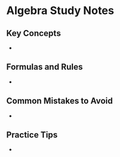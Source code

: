 # Algebra Study Notes

## Key Concepts

- 

## Formulas and Rules

- 

## Common Mistakes to Avoid

- 

## Practice Tips

- 

